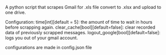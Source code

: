 A python script that scrapes Gmail for .xls file convert to .xlsx and upload to one drive.

Configuration:
    time[int][default = 5]: the amount of time to wait in hours before scrapping again.
    clear_cache[bool][default=false]: clear recorded data of previously scrapped messages.
    logout_google[bool][default=false]: logs you out of your gmail account.

configurations are made in config.json file